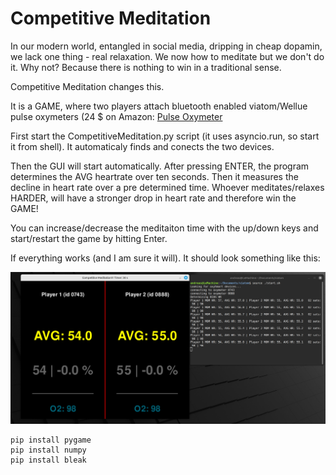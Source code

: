 <h1>Competitive Meditation</h1>

In our modern world, entangled in social media, dripping in cheap dopamin, we lack one thing - real relaxation.
We now how to meditate but we don't do it. Why not? Because there is nothing to win in a traditional sense.

Competitive Meditation changes this.

It is a GAME, where two players attach bluetooth enabled viatom/Wellue pulse oxymeters (24 $ on Amazon: [Pulse Oxymeter](https://www.amazon.com/Wellue-Fingertip-Saturation-Batteries-Bluetooth/dp/B085ZFDMMX/ref=sr_1_37?crid=5ZGC528ETVZC&dib=eyJ2IjoiMSJ9.3zVgN8RafpK4S_6amYebMU9jWzx1d3q5ajTYuR2ITVGUSb4m8vb6Em4k2MDmVUd9hNePUKWzDRny026wON7TbqAkqufqMaxrBJtYfcaSicc2qEAp9YfIQYqUGk2tE3JGNFqT0ZWZ70bL_AeYyqY8TwH1ZK8eyB9onl85Mt33iavTn1JsXDhgq-yvJ9Puf82JuBvr67823lPLUhly5mO0mY8-AmeXEl3nRgtZkl1MqsKxCtve8DTE_qUjwBI3wI8iw15xpms057KMHsnKG-qCLuL3hXRo-1FfShMfBzwZgDM.KXA9-1iaVll9Ob8w9FnUNaQ1UxK67Pb-ZRH7xQn2tQ0&dib_tag=se&keywords=viatom%2Bpulse%2Boximeter&qid=1749828112&sprefix=viatom%2Bpulse%2Boxymete%2Caps%2C197&sr=8-37&th=1)

First start the CompetitiveMeditation.py script (it uses asyncio.run, so start it from shell). It automaticaly finds and conects the two devices.

Then the GUI will start automatically. After pressing ENTER, the program determines the AVG heartrate over ten seconds. Then it measures the decline in heart rate over a pre determined time.
Whoever meditates/relaxes HARDER, will have a stronger drop in heart rate and therefore win the GAME!

You can increase/decrease the meditaiton time with the up/down keys and start/restart the game by hitting Enter.

If everything works (and I am sure it will). It should look something like this:

<img src="photo.png" width="600" alt="Screenshot of competitive meditation">


````
pip install pygame
pip install numpy
pip install bleak
````
